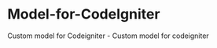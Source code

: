 Model-for-CodeIgniter
=====================

Custom model for Codeigniter - Custom model for codeigniter
